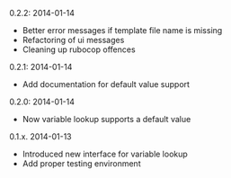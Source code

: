 0.2.2: 2014-01-14
  * Better error messages if template file name is missing
  * Refactoring of ui messages
  * Cleaning up rubocop offences

0.2.1: 2014-01-14
  * Add documentation for default value support

0.2.0: 2014-01-14
  * Now variable lookup supports a default value

0.1.x. 2014-01-13
  * Introduced new interface for variable lookup
  * Add proper testing environment

